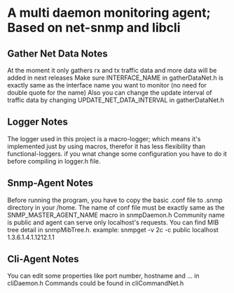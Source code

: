 # A multi daemon monitoring agent; Based on net-snmp and libcli

## Gather Net Data Notes
At the moment it only gathers rx and tx traffic data and more data will be added in next releases
Make sure INTERFACE_NAME in gatherDataNet.h is exactly same as the interface name you want to monitor (no need for double quote for the name)
Also you can change the update interval of traffic data by changing UPDATE_NET_DATA_INTERVAL in gatherDataNet.h

## Logger Notes
The logger used in this project is a macro-logger; which means it's implemented just by using macros, therefor it has less flexibility than functional-loggers. if you wnat change some configuration you have to do it before compiling in logger.h file.

## Snmp-Agent Notes
Before running the program, you have to copy the basic .conf file to .snmp directory in your /home.
The name of conf file must be exactly same as the SNMP_MASTER_AGENT_NAME macro in snmpDaemon.h 
Community name is public and agent can serve only localhost's requests.
You can find MIB tree detail in snmpMibTree.h.
example: snmpget -v 2c -c public localhost 1.3.6.1.4.1.1212.1.1

## Cli-Agent Notes 
You can edit some properties like port number, hostname and ... in cliDaemon.h
Commands could be found in cliCommandNet.h 

